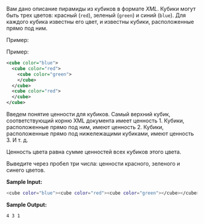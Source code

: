 Вам дано описание пирамиды из кубиков в формате _XML_.
Кубики могут быть трех цветов: красный (`red`), зеленый (`green`) и синий (`blue`).
Для каждого кубика известны его цвет, и известны кубики, расположенные прямо под ним.

Пример:

Пример:

```xml
<cube color="blue">
  <cube color="red">
    <cube color="green">
    </cube>
  </cube>
  <cube color="red">
  </cube>
</cube>
```

Введем понятие ценности для кубиков. Самый верхний кубик, соответствующий корню XML документа имеет ценность 1. Кубики, расположенные прямо под ним, имеют ценность 2. Кубики, расположенные прямо под нижележащими кубиками, имеют ценность 3. И т. д.

Ценность цвета равна сумме ценностей всех кубиков этого цвета.

Выведите через пробел три числа: ценности красного, зеленого и синего цветов.

__Sample Input:__
```sh
<cube color="blue"><cube color="red"><cube color="green"></cube></cube><cube color="red"></cube></cube>
```

__Sample Output:__
```sh
4 3 1
```
